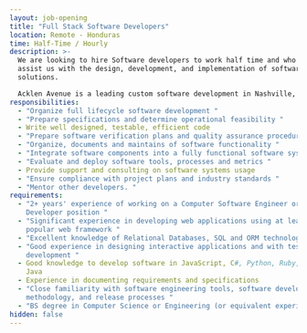 ```yaml
---
layout: job-opening
title: "Full Stack Software Developers"
location: Remote - Honduras
time: Half-Time / Hourly
description: >-
  We are looking to hire Software developers to work half time and who will
  assist us with the design, development, and implementation of software
  solutions. 

  Acklen Avenue is a leading custom software development in Nashville, Tennessee. 
responsibilities:
  - "Organize full lifecycle software development "
  - "Prepare specifications and determine operational feasibility "
  - Write well designed, testable, efficient code
  - "Prepare software verification plans and quality assurance procedures "
  - "Organize, documents and maintains of software functionality "
  - "Integrate software components into a fully functional software system "
  - "Evaluate and deploy software tools, processes and metrics "
  - Provide support and consulting on software systems usage
  - "Ensure compliance with project plans and industry standards "
  - "Mentor other developers. "
requirements:
  - "2+ years' experience of working on a Computer Software Engineer or Software
    Developer position "
  - "Significant experience in developing web applications using at least one
    popular web framework "
  - "Excellent knowledge of Relational Databases, SQL and ORM technologies "
  - "Good experience in designing interactive applications and with test-driven
    development "
  - Good knowledge to develop software in JavaScript, C#, Python, Ruby, PHP or
    Java
  - Experience in documenting requirements and specifications
  - "Close familiarity with software engineering tools, software development
    methodology, and release processes "
  - "BS degree in Computer Science or Engineering (or equivalent experience) "
hidden: false
---
```

